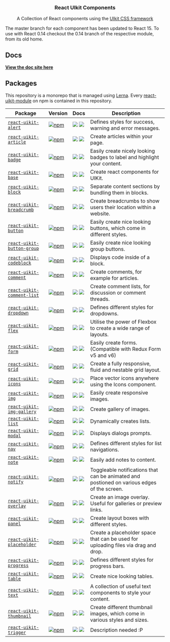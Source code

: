 <h3 align="center">
  React UIkit Components
</h3>

<p align="center">
 A Collection of React components using the
 <a href=http://getuikit.com/>UIkit CSS framework</a>
</p>

<p>
The master branch for each component has been updated to React 15. To use with
React 0.14 checkout the 0.14 branch of the respective module, from its old home.
</p>

## Docs

**[View the doc site here](http://otissv.github.io/react-uikit-components/)**

## Packages

This repository is a monorepo that is managed using [Lerna](https://github.com/lerna/lerna).
Every [react-uikit-module](/packages) on npm is contained in this repository.

| Package | Version | Docs | Description |
|---------|---------|------|-------------|
| [`react-uikit-alert`](/packages/react-uikit-alert) | [![npm](https://img.shields.io/npm/v/react-uikit-alert.svg?style=flat-square)](https://www.npmjs.com/package/react-uikit-alert) | [![](https://img.shields.io/badge/API%20Docs-site-green.svg?style=flat-square)](http://otissv.github.io/react-uikit-components/docs.html#/alert) [![](https://img.shields.io/badge/API%20Docs-markdown-lightgrey.svg?style=flat-square)](/packages/react-uikit-alert) | Defines styles for success, warning and error messages. |
| [`react-uikit-article`](/packages/react-uikit-article) | [![npm](https://img.shields.io/npm/v/react-uikit-article.svg?style=flat-square)](https://www.npmjs.com/package/react-uikit-article) | [![](https://img.shields.io/badge/API%20Docs-site-green.svg?style=flat-square)](http://otissv.github.io/react-uikit-components/docs.html#/article) [![](https://img.shields.io/badge/API%20Docs-markdown-lightgrey.svg?style=flat-square)](/packages/react-uikit-article) | Create articles within your page. |
| [`react-uikit-badge`](/packages/react-uikit-badge) | [![npm](https://img.shields.io/npm/v/react-uikit-badge.svg?style=flat-square)](https://www.npmjs.com/package/react-uikit-badge) | [![](https://img.shields.io/badge/API%20Docs-site-green.svg?style=flat-square)](http://otissv.github.io/react-uikit-components/docs.html#/badge) [![](https://img.shields.io/badge/API%20Docs-markdown-lightgrey.svg?style=flat-square)](/packages/react-uikit-badge) | Easily create nicely looking badges to label and highlight your content. |
| [`react-uikit-base`](/packages/react-uikit-base) | [![npm](https://img.shields.io/npm/v/react-uikit-base.svg?style=flat-square)](https://www.npmjs.com/package/react-uikit-base) | [![](https://img.shields.io/badge/API%20Docs-site-green.svg?style=flat-square)](http://otissv.github.io/react-uikit-components/docs.html#/base) [![](https://img.shields.io/badge/API%20Docs-markdown-lightgrey.svg?style=flat-square)](/packages/react-uikit-base) | Create react components for UIKit. |
| [`react-uikit-block`](/packages/react-uikit-block) | [![npm](https://img.shields.io/npm/v/react-uikit-block.svg?style=flat-square)](https://www.npmjs.com/package/react-uikit-block) | [![](https://img.shields.io/badge/API%20Docs-site-green.svg?style=flat-square)](http://otissv.github.io/react-uikit-components/docs.html#/block) [![](https://img.shields.io/badge/API%20Docs-markdown-lightgrey.svg?style=flat-square)](/packages/react-uikit-block) | Separate content sections by bundling them in blocks. |
| [`react-uikit-breadcrumb`](/packages/react-uikit-breadcrumb) | [![npm](https://img.shields.io/npm/v/react-uikit-breadcrumb.svg?style=flat-square)](https://www.npmjs.com/package/react-uikit-breadcrumb) | [![](https://img.shields.io/badge/API%20Docs-site-green.svg?style=flat-square)](http://otissv.github.io/react-uikit-components/docs.html#/breadcrumb) [![](https://img.shields.io/badge/API%20Docs-markdown-lightgrey.svg?style=flat-square)](/packages/react-uikit-breadcrumb) | Create breadcrumbs to show users their location within a website. |
| [`react-uikit-button`](/packages/react-uikit-button) | [![npm](https://img.shields.io/npm/v/react-uikit-button.svg?style=flat-square)](https://www.npmjs.com/package/react-uikit-button) | [![](https://img.shields.io/badge/API%20Docs-site-green.svg?style=flat-square)](http://otissv.github.io/react-uikit-components/docs.html#/button) [![](https://img.shields.io/badge/API%20Docs-markdown-lightgrey.svg?style=flat-square)](/packages/react-uikit-button) | Easily create nice looking buttons, which come in different styles. |
| [`react-uikit-button-group`](/packages/react-uikit-button-group) | [![npm](https://img.shields.io/npm/v/react-uikit-button-group.svg?style=flat-square)](https://www.npmjs.com/package/react-uikit-button-group) | [![](https://img.shields.io/badge/API%20Docs-site-green.svg?style=flat-square)](http://otissv.github.io/react-uikit-components/docs.html#/button-group) [![](https://img.shields.io/badge/API%20Docs-markdown-lightgrey.svg?style=flat-square)](/packages/react-uikit-button-group) | Easily create nice looking group buttons. |
| [`react-uikit-codeblock`](/packages/react-uikit-codeblock) | [![npm](https://img.shields.io/npm/v/react-uikit-codeblock.svg?style=flat-square)](https://www.npmjs.com/package/react-uikit-codeblock) | [![](https://img.shields.io/badge/API%20Docs-site-green.svg?style=flat-square)](http://otissv.github.io/react-uikit-components/docs.html#/codeblock) [![](https://img.shields.io/badge/API%20Docs-markdown-lightgrey.svg?style=flat-square)](/packages/react-uikit-codeblock) | Displays code inside of a block. |
| [`react-uikit-comment`](/packages/react-uikit-comment) | [![npm](https://img.shields.io/npm/v/react-uikit-comment.svg?style=flat-square)](https://www.npmjs.com/package/react-uikit-comment) | [![](https://img.shields.io/badge/API%20Docs-site-green.svg?style=flat-square)](http://otissv.github.io/react-uikit-components/docs.html#/comment) [![](https://img.shields.io/badge/API%20Docs-markdown-lightgrey.svg?style=flat-square)](/packages/react-uikit-comment) | Create comments, for example for articles. |
| [`react-uikit-comment-list`](/packages/react-uikit-comment-list) | [![npm](https://img.shields.io/npm/v/react-uikit-comment-list.svg?style=flat-square)](https://www.npmjs.com/package/react-uikit-comment-list) | [![](https://img.shields.io/badge/API%20Docs-site-green.svg?style=flat-square)](http://otissv.github.io/react-uikit-components/docs.html#/comment-list) [![](https://img.shields.io/badge/API%20Docs-markdown-lightgrey.svg?style=flat-square)](/packages/react-uikit-comment-list) | Create comment lists, for discussion or comment threads. |
| [`react-uikit-dropdown`](/packages/react-uikit-dropdown) | [![npm](https://img.shields.io/npm/v/react-uikit-dropdown.svg?style=flat-square)](https://www.npmjs.com/package/react-uikit-dropdown) | [![](https://img.shields.io/badge/API%20Docs-site-green.svg?style=flat-square)](http://otissv.github.io/react-uikit-components/docs.html#/dropdown) [![](https://img.shields.io/badge/API%20Docs-markdown-lightgrey.svg?style=flat-square)](/packages/react-uikit-dropdown) | Defines different styles for dropdowns. |
| [`react-uikit-flex`](/packages/react-uikit-flex) | [![npm](https://img.shields.io/npm/v/react-uikit-flex.svg?style=flat-square)](https://www.npmjs.com/package/react-uikit-flex) | [![](https://img.shields.io/badge/API%20Docs-site-green.svg?style=flat-square)](http://otissv.github.io/react-uikit-components/docs.html#/flex) [![](https://img.shields.io/badge/API%20Docs-markdown-lightgrey.svg?style=flat-square)](/packages/react-uikit-flex) | Utilise the power of Flexbox to create a wide range of layouts. |
| [`react-uikit-form`](/packages/react-uikit-form) | [![npm](https://img.shields.io/npm/v/react-uikit-form.svg?style=flat-square)](https://www.npmjs.com/package/react-uikit-form) | [![](https://img.shields.io/badge/API%20Docs-site-green.svg?style=flat-square)](http://otissv.github.io/react-uikit-components/docs.html#/form) [![](https://img.shields.io/badge/API%20Docs-markdown-lightgrey.svg?style=flat-square)](/packages/react-uikit-form) | Easily create forms. (Compatible with Redux Form v5 and v6) |
| [`react-uikit-grid`](/packages/react-uikit-grid) | [![npm](https://img.shields.io/npm/v/react-uikit-grid.svg?style=flat-square)](https://www.npmjs.com/package/react-uikit-grid) | [![](https://img.shields.io/badge/API%20Docs-site-green.svg?style=flat-square)](http://otissv.github.io/react-uikit-components/docs.html#/grid) [![](https://img.shields.io/badge/API%20Docs-markdown-lightgrey.svg?style=flat-square)](/packages/react-uikit-grid) | Create a fully responsive, fluid and nestable grid layout. |
| [`react-uikit-icons`](/packages/react-uikit-icons) | [![npm](https://img.shields.io/npm/v/react-uikit-icons.svg?style=flat-square)](https://www.npmjs.com/package/react-uikit-icons) | [![](https://img.shields.io/badge/API%20Docs-site-green.svg?style=flat-square)](http://otissv.github.io/react-uikit-components/docs.html#/icons) [![](https://img.shields.io/badge/API%20Docs-markdown-lightgrey.svg?style=flat-square)](/packages/react-uikit-icons) | Place vector icons anywhere using the Icons component. |
| [`react-uikit-img`](/packages/react-uikit-img) | [![npm](https://img.shields.io/npm/v/react-uikit-img.svg?style=flat-square)](https://www.npmjs.com/package/react-uikit-img) | [![](https://img.shields.io/badge/API%20Docs-site-green.svg?style=flat-square)](http://otissv.github.io/react-uikit-components/docs.html#/img) [![](https://img.shields.io/badge/API%20Docs-markdown-lightgrey.svg?style=flat-square)](/packages/react-uikit-img) | Easily create responsive images. |
| [`react-uikit-img-gallery`](/packages/react-uikit-img-gallery) | [![npm](https://img.shields.io/npm/v/react-uikit-img-gallery.svg?style=flat-square)](https://www.npmjs.com/package/react-uikit-img-gallery) | [![](https://img.shields.io/badge/API%20Docs-site-green.svg?style=flat-square)](http://otissv.github.io/react-uikit-components/docs.html#/img-gallery) [![](https://img.shields.io/badge/API%20Docs-markdown-lightgrey.svg?style=flat-square)](/packages/react-uikit-img-gallery) | Create gallery of images. |
| [`react-uikit-list`](/packages/react-uikit-list) | [![npm](https://img.shields.io/npm/v/react-uikit-list.svg?style=flat-square)](https://www.npmjs.com/package/react-uikit-list) | [![](https://img.shields.io/badge/API%20Docs-site-green.svg?style=flat-square)](http://otissv.github.io/react-uikit-components/docs.html#/list) [![](https://img.shields.io/badge/API%20Docs-markdown-lightgrey.svg?style=flat-square)](/packages/react-uikit-list) | Dynamically creates lists. |
| [`react-uikit-modal`](/packages/react-uikit-modal) | [![npm](https://img.shields.io/npm/v/react-uikit-modal.svg?style=flat-square)](https://www.npmjs.com/package/react-uikit-modal) | [![](https://img.shields.io/badge/API%20Docs-site-green.svg?style=flat-square)](http://otissv.github.io/react-uikit-components/docs.html#/modal) [![](https://img.shields.io/badge/API%20Docs-markdown-lightgrey.svg?style=flat-square)](/packages/react-uikit-modal) | Displays dialogs prompts. |
| [`react-uikit-nav`](/packages/react-uikit-nav) | [![npm](https://img.shields.io/npm/v/react-uikit-nav.svg?style=flat-square)](https://www.npmjs.com/package/react-uikit-nav) | [![](https://img.shields.io/badge/API%20Docs-site-green.svg?style=flat-square)](http://otissv.github.io/react-uikit-components/docs.html#/nav) [![](https://img.shields.io/badge/API%20Docs-markdown-lightgrey.svg?style=flat-square)](/packages/react-uikit-nav) | Defines different styles for list navigations. |
| [`react-uikit-note`](/packages/react-uikit-note) | [![npm](https://img.shields.io/npm/v/react-uikit-note.svg?style=flat-square)](https://www.npmjs.com/package/react-uikit-note) | [![](https://img.shields.io/badge/API%20Docs-site-green.svg?style=flat-square)](http://otissv.github.io/react-uikit-components/docs.html#/note) [![](https://img.shields.io/badge/API%20Docs-markdown-lightgrey.svg?style=flat-square)](/packages/react-uikit-note) | Easily add notes to content. |
| [`react-uikit-notify`](/packages/react-uikit-notify) | [![npm](https://img.shields.io/npm/v/react-uikit-notify.svg?style=flat-square)](https://www.npmjs.com/package/react-uikit-notify) | [![](https://img.shields.io/badge/API%20Docs-site-green.svg?style=flat-square)](http://otissv.github.io/react-uikit-components/docs.html#/notify) [![](https://img.shields.io/badge/API%20Docs-markdown-lightgrey.svg?style=flat-square)](/packages/react-uikit-notify) | Toggleable notifications that can be animated and postioned on various edges of the screen. |
| [`react-uikit-overlay`](/packages/react-uikit-overlay) | [![npm](https://img.shields.io/npm/v/react-uikit-overlay.svg?style=flat-square)](https://www.npmjs.com/package/react-uikit-overlay) | [![](https://img.shields.io/badge/API%20Docs-site-green.svg?style=flat-square)](http://otissv.github.io/react-uikit-components/docs.html#/overlay) [![](https://img.shields.io/badge/API%20Docs-markdown-lightgrey.svg?style=flat-square)](/packages/react-uikit-overlay) | Create an image overlay. Useful for galleries or preview links. |
| [`react-uikit-panel`](/packages/react-uikit-panel) | [![npm](https://img.shields.io/npm/v/react-uikit-panel.svg?style=flat-square)](https://www.npmjs.com/package/react-uikit-panel) | [![](https://img.shields.io/badge/API%20Docs-site-green.svg?style=flat-square)](http://otissv.github.io/react-uikit-components/docs.html#/panel) [![](https://img.shields.io/badge/API%20Docs-markdown-lightgrey.svg?style=flat-square)](/packages/react-uikit-panel) | Create layout boxes with different styles. |
| [`react-uikit-placeholder`](/packages/react-uikit-placeholder) | [![npm](https://img.shields.io/npm/v/react-uikit-placeholder.svg?style=flat-square)](https://www.npmjs.com/package/react-uikit-placeholder) | [![](https://img.shields.io/badge/API%20Docs-site-green.svg?style=flat-square)](http://otissv.github.io/react-uikit-components/docs.html#/placeholder) [![](https://img.shields.io/badge/API%20Docs-markdown-lightgrey.svg?style=flat-square)](/packages/react-uikit-placeholder) | Create a placeholder space that can be used for uploading files via drag and drop. |
| [`react-uikit-progress`](/packages/react-uikit-progress) | [![npm](https://img.shields.io/npm/v/react-uikit-progress.svg?style=flat-square)](https://www.npmjs.com/package/react-uikit-progress) | [![](https://img.shields.io/badge/API%20Docs-site-green.svg?style=flat-square)](http://otissv.github.io/react-uikit-components/docs.html#/progress) [![](https://img.shields.io/badge/API%20Docs-markdown-lightgrey.svg?style=flat-square)](/packages/react-uikit-progress) | Defines different styles for progress bars. |
| [`react-uikit-table`](/packages/react-uikit-table) | [![npm](https://img.shields.io/npm/v/react-uikit-table.svg?style=flat-square)](https://www.npmjs.com/package/react-uikit-table) | [![](https://img.shields.io/badge/API%20Docs-site-green.svg?style=flat-square)](http://otissv.github.io/react-uikit-components/docs.html#/table) [![](https://img.shields.io/badge/API%20Docs-markdown-lightgrey.svg?style=flat-square)](/packages/react-uikit-table) | Create nice looking tables. |
| [`react-uikit-text`](/packages/react-uikit-text) | [![npm](https://img.shields.io/npm/v/react-uikit-text.svg?style=flat-square)](https://www.npmjs.com/package/react-uikit-text) | [![](https://img.shields.io/badge/API%20Docs-site-green.svg?style=flat-square)](http://otissv.github.io/react-uikit-components/docs.html#/text) [![](https://img.shields.io/badge/API%20Docs-markdown-lightgrey.svg?style=flat-square)](/packages/react-uikit-text) | A collection of useful text components to style your content. |
| [`react-uikit-thumbnail`](/packages/react-uikit-thumbnail) | [![npm](https://img.shields.io/npm/v/react-uikit-thumbnail.svg?style=flat-square)](https://www.npmjs.com/package/react-uikit-thumbnail) | [![](https://img.shields.io/badge/API%20Docs-site-green.svg?style=flat-square)](http://otissv.github.io/react-uikit-components/docs.html#/thumbnail) [![](https://img.shields.io/badge/API%20Docs-markdown-lightgrey.svg?style=flat-square)](/packages/react-uikit-thumbnail) | Create different thumbnail images, which come in various styles and sizes. |
| [`react-uikit-trigger`](/packages/react-uikit-trigger) | [![npm](https://img.shields.io/npm/v/react-uikit-trigger.svg?style=flat-square)](https://www.npmjs.com/package/react-uikit-trigger) | [![](https://img.shields.io/badge/API%20Docs-site-green.svg?style=flat-square)](http://otissv.github.io/react-uikit-components/docs.html#/trigger) [![](https://img.shields.io/badge/API%20Docs-markdown-lightgrey.svg?style=flat-square)](/packages/react-uikit-trigger) | Description needed :P |
